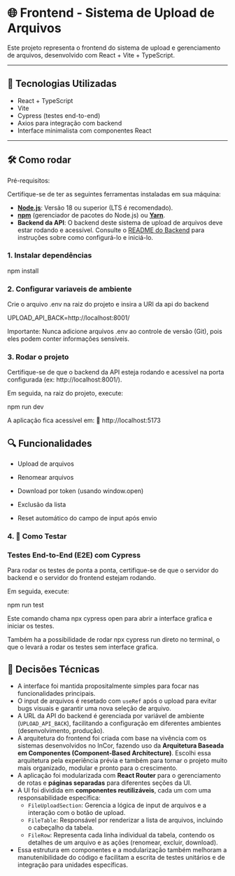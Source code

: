 # 🌐 Frontend - Sistema de Upload de Arquivos

Este projeto representa o frontend do sistema de upload e gerenciamento de arquivos, desenvolvido com React + Vite + TypeScript.

---

## 🚀 Tecnologias Utilizadas

- React + TypeScript
- Vite
- Cypress (testes end-to-end)
- Axios para integração com backend
- Interface minimalista com componentes React

---

## 🛠️ Como rodar
Pré-requisitos:

Certifique-se de ter as seguintes ferramentas instaladas em sua máquina:

* [**Node.js**](https://nodejs.org/): Versão 18 ou superior (LTS é recomendado).
* [**npm**](https://www.npmjs.com/) (gerenciador de pacotes do Node.js) ou [**Yarn**](https://yarnpkg.com/).
* **Backend da API**: O backend deste sistema de upload de arquivos deve estar rodando e acessível. Consulte o [README do Backend](https://github.com/LouFelps/uploadDataBack) para instruções sobre como configurá-lo e iniciá-lo.

### 1. Instalar dependências

npm install

### 2. Configurar variaveis de ambiente

Crie o arquivo .env na raiz do projeto e insira a URI da api do backend

UPLOAD_API_BACK=http://localhost:8001/

Importante: Nunca adicione arquivos .env ao controle de versão (Git), pois eles podem conter informações sensíveis.

### 3. Rodar o projeto

Certifique-se de que o backend da API esteja rodando e acessível na porta configurada (ex: http://localhost:8001/).

Em seguida, na raiz do projeto, execute:

npm run dev

A aplicação fica acessível em:
📍 http://localhost:5173

## 🔍 Funcionalidades
- Upload de arquivos

- Renomear arquivos

- Download por token (usando window.open)
 
- Exclusão da lista
 
- Reset automático do campo de input após envio

### 4. 🧪 **Como Testar**

### Testes End-to-End (E2E) com Cypress

Para rodar os testes de ponta a ponta, certifique-se de que o servidor do backend e o servidor do frontend estejam rodando.

Em seguida, execute:

npm run test

Este comando chama npx cypress open para abrir a interface grafica e iniciar os testes.

Também ha a possibilidade de rodar npx cypress run direto no terminal, o que o levará a rodar os testes sem interface grafica.

## 📌 Decisões Técnicas

* A interface foi mantida propositalmente simples para focar nas funcionalidades principais.
* O input de arquivos é resetado com `useRef` após o upload para evitar bugs visuais e garantir uma nova seleção de arquivo.
* A URL da API do backend é gerenciada por variável de ambiente (`UPLOAD_API_BACK`), facilitando a configuração em diferentes ambientes (desenvolvimento, produção).
* A arquitetura do frontend foi criada com base na vivência com os sistemas desenvolvidos no InCor, fazendo uso da **Arquitetura Baseada em Componentes (Component-Based Architecture)**. Escolhi essa arquitetura pela experiência prévia e também para tornar o projeto muito mais organizado, modular e pronto para o crescimento.
* A aplicação foi modularizada com **React Router** para o gerenciamento de rotas e **páginas separadas** para diferentes seções da UI.
* A UI foi dividida em **componentes reutilizáveis**, cada um com uma responsabilidade específica:
    * `FileUploadSection`: Gerencia a lógica de input de arquivos e a interação com o botão de upload.
    * `FileTable`: Responsável por renderizar a lista de arquivos, incluindo o cabeçalho da tabela.
    * `FileRow`: Representa cada linha individual da tabela, contendo os detalhes de um arquivo e as ações (renomear, excluir, download).
* Essa estrutura em componentes e a modularização também melhoram a manutenibilidade do código e facilitam a escrita de testes unitários e de integração para unidades específicas.